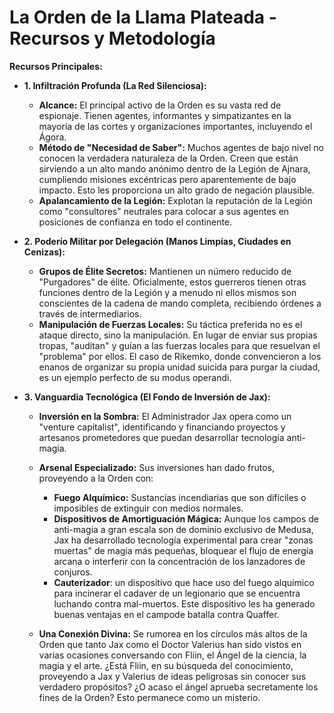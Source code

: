 # La Orden de la Llama Plateada - Recursos y Metodología

**Recursos Principales:**

* **1. Infiltración Profunda (La Red Silenciosa):**
    * **Alcance:** El principal activo de la Orden es su vasta red de espionaje. Tienen agentes, informantes y simpatizantes en la mayoría de las cortes y organizaciones importantes, incluyendo el Ágora.
    * **Método de "Necesidad de Saber":** Muchos agentes de bajo nivel no conocen la verdadera naturaleza de la Orden. Creen que están sirviendo a un alto mando anónimo dentro de la Legión de Ajnara, cumpliendo misiones excéntricas pero aparentemente de bajo impacto. Esto les proporciona un alto grado de negación plausible.
    * **Apalancamiento de la Legión:** Explotan la reputación de la Legión como "consultores" neutrales para colocar a sus agentes en posiciones de confianza en todo el continente.

* **2. Poderío Militar por Delegación (Manos Limpias, Ciudades en Cenizas):**
    * **Grupos de Élite Secretos:** Mantienen un número reducido de "Purgadores" de élite. Oficialmente, estos guerreros tienen otras funciones dentro de la Legión y a menudo ni ellos mismos son conscientes de la cadena de mando completa, recibiendo órdenes a través de intermediarios.
    * **Manipulación de Fuerzas Locales:** Su táctica preferida no es el ataque directo, sino la manipulación. En lugar de enviar sus propias tropas, "auditan" y guían a las fuerzas locales para que resuelvan el "problema" por ellos. El caso de Rikemko, donde convencieron a los enanos de organizar su propia unidad suicida para purgar la ciudad, es un ejemplo perfecto de su modus operandi.

* **3. Vanguardia Tecnológica (El Fondo de Inversión de Jax):**
    * **Inversión en la Sombra:** El Administrador Jax opera como un "venture capitalist", identificando y financiando proyectos y artesanos prometedores que puedan desarrollar tecnología anti-magia.
    * **Arsenal Especializado:** Sus inversiones han dado frutos, proveyendo a la Orden con:
        * **Fuego Alquímico:** Sustancias incendiarias que son difíciles o imposibles de extinguir con medios normales.
        * **Dispositivos de Amortiguación Mágica:** Aunque los campos de anti-magia a gran escala son de dominio exclusivo de Medusa, Jax ha desarrollado tecnología experimental para crear "zonas muertas" de magia más pequeñas, bloquear el flujo de energía arcana o interferir con la concentración de los lanzadores de conjuros.
        * **Cauterizador**: un dispositivo que hace uso del fuego alquímico para incinerar el cadaver de un legionario que se encuentra luchando contra mal-muertos. Este dispositivo les ha generado buenas ventajas en el campode batalla contra Quaffer.

    * **Una Conexión Divina:** Se rumorea en los círculos más altos de la Orden que tanto Jax como el Doctor Valerius han sido vistos en varias ocasiones conversando con Fliin, el Ángel de la ciencia, la magia y el arte. ¿Está Fliin, en su búsqueda del conocimiento, proveyendo a Jax y Valerius de ideas peligrosas sin conocer sus verdadero propósitos? ¿O acaso el ángel aprueba secretamente los fines de la Orden? Esto permanece como un misterio.
